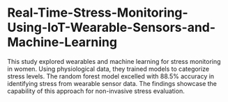 # Real-Time-Stress-Monitoring-Using-IoT-Wearable-Sensors-and-Machine-Learning
This study explored wearables and machine learning for stress monitoring in women. Using physiological data, they trained models to categorize stress levels. The random forest model excelled with 88.5% accuracy in identifying stress from wearable sensor data. The findings showcase the capability of this approach for non-invasive stress evaluation.
